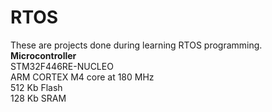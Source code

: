 # RTOS
These are projects done during learning RTOS programming.   
**Microcontroller**  
                   STM32F446RE-NUCLEO  
  					            ARM CORTEX M4 core at 180 MHz  
  					            512 Kb Flash  
  					            128 Kb SRAM  
